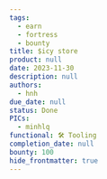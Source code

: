 ```yaml
---
tags:
  - earn
  - fortress
  - bounty
title: $icy store
product: null
date: 2023-11-30
description: null
authors:
  - hnh
due_date: null
status: Done
PICs:
  - minhlq
functional: 🛠️ Tooling
completion_date: null
bounty: 100
hide_frontmatter: true
---
```

